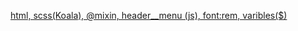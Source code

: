 [html, scss(Koala), @mixin, header__menu (js), font:rem, varibles($)](https://rudychikfedorv.github.io/About-Me--SCSS/)
